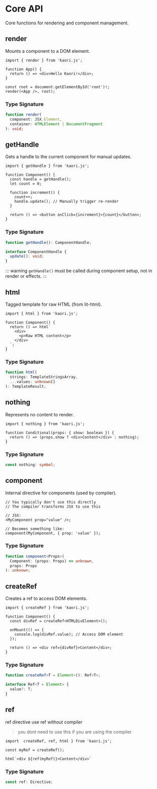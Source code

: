 # Core API

Core functions for rendering and component management.

## render

Mounts a component to a DOM element.

```tsx
import { render } from 'kaori.js';

function App() {
  return () => <div>Hello Kaori!</div>;
}

const root = document.getElementById('root')!;
render(<App />, root);
```

### Type Signature

```ts
function render(
  component: JSX.Element,
  container: HTMLElement | DocumentFragment
): void;
```

## getHandle

Gets a handle to the current component for manual updates.

```tsx
import { getHandle } from 'kaori.js';

function Component() {
  const handle = getHandle();
  let count = 0;

  function increment() {
    count++;
    handle.update(); // Manually trigger re-render
  }

  return () => <button onClick={increment}>{count}</button>;
}
```

### Type Signature

```ts
function getHandle(): ComponentHandle;

interface ComponentHandle {
  update(): void;
}
```

::: warning
`getHandle()` must be called during component setup, not in render or effects.
:::

## html

Tagged template for raw HTML (from lit-html).

```tsx
import { html } from 'kaori.js';

function Component() {
  return () => html`
    <div>
      <p>Raw HTML content</p>
    </div>
  `;
}
```

### Type Signature

```ts
function html(
  strings: TemplateStringsArray,
  ...values: unknown[]
): TemplateResult;
```

## nothing

Represents no content to render.

```tsx
import { nothing } from 'kaori.js';

function Conditional(props: { show: boolean }) {
  return () => (props.show ? <div>Content</div> : nothing);
}
```

### Type Signature

```ts
const nothing: symbol;
```

## component

Internal directive for components (used by compiler).

```tsx
// You typically don't use this directly
// The compiler transforms JSX to use this

// JSX:
<MyComponent prop="value" />;

// Becomes something like:
component(MyComponent, { prop: 'value' });
```

### Type Signature

```ts
function component<Props>(
  Component: (props: Props) => unknown,
  props: Props
): unknown;
```

## createRef

Creates a ref to access DOM elements.

```tsx
import { createRef } from 'kaori.js';

function Component() {
  const divRef = createRef<HTMLDivElement>();

  onMount(() => {
    console.log(divRef.value); // Access DOM element
  });

  return () => <div ref={divRef}>Content</div>;
}
```

### Type Signature

```ts
function createRef<T = Element>(): Ref<T>;

interface Ref<T = Element> {
  value?: T;
}
```

## ref

ref directive use ref without compiler

> you dont need to use this if you are using the compiler

```tsx
import  createRef, ref, html } from 'kaori.js';

const myRef = createRef();

html`<div ${ref(myRef)}>Content</div>`
```

### Type Signature

```ts
const ref: Directive;
```
